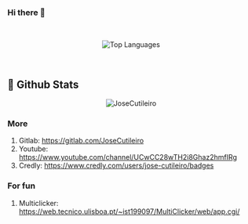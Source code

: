 ### Hi there 👋
<div align="center">
<br>

![Top Languages](https://github-readme-stats.vercel.app/api/top-langs/?username=JoseCutileiro&layout=compact&theme=dark&langs_count=8)

<br>
</div>

## 🌱 Github Stats

<p align="center"><img src="https://github-readme-streak-stats.herokuapp.com/?user=JoseCutileiro&theme=dark" alt="JoseCutileiro"/></p>

### More

1. Gitlab: https://gitlab.com/JoseCutileiro
2. Youtube: https://www.youtube.com/channel/UCwCC28wTH2i8Ghaz2hmfIRg
3. Credly: https://www.credly.com/users/jose-cutileiro/badges

### For fun

1. Multiclicker: https://web.tecnico.ulisboa.pt/~ist199097/MultiClicker/web/app.cgi/



